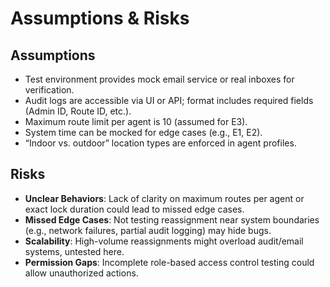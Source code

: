 # Assumptions & Risks

## Assumptions
- Test environment provides mock email service or real inboxes for verification.
- Audit logs are accessible via UI or API; format includes required fields (Admin ID, Route ID, etc.).
- Maximum route limit per agent is 10 (assumed for E3).
- System time can be mocked for edge cases (e.g., E1, E2).
- “Indoor vs. outdoor” location types are enforced in agent profiles.

## Risks
- **Unclear Behaviors**: Lack of clarity on maximum routes per agent or exact lock duration could lead to missed edge cases.
- **Missed Edge Cases**: Not testing reassignment near system boundaries (e.g., network failures, partial audit logging) may hide bugs.
- **Scalability**: High-volume reassignments might overload audit/email systems, untested here.
- **Permission Gaps**: Incomplete role-based access control testing could allow unauthorized actions.
